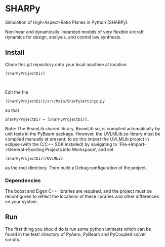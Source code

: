 SHARPy
======

Simulation of High-Aspect-Ratio Planes in Python (SHARPy).

Nonlinear and dynamically linearized models of very flexible aircraft dynamics
for design, analysis, and control law synthesis.

Install
-------

Clone this git repository onto your local machine at location
<pre><code>[SharPyProjectDir]</code></pre>.
Edit the file <pre><code>[SharPyProjectDir]/src/Main/SharPySettings.py
</code></pre> so that

	SharPyProjectDir = [SharPyProjectDir].

Note: The BeamLib shared library, BeamLib.so, is compiled automatically by
unit tests in the PyBeam package.
However, the UVLMLib.so library must be compiled manually at present;
to do this import the UVLMLib project in eclipse (with the C/C++ SDK installed)
by navigating to 'File->Import->General->Existing Projects into Workspace',
and set <pre><code>[SharPyProjectDir]/UVLMLib</code></pre> as the root
directory.
Then build a Debug configuration of the project.

### Dependencies ###
 
The boost and Eigen C++ libraries are required,
and the project must be reconfigured to reflect the locations of these libraries
and other differences on your system.

Run
---

The first thing you should do is run some python unittests
which can be found in the test/ directory of PyAero, PyBeam and PyCoupled
solver scripts.

